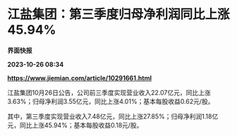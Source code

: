 # 江盐集团：第三季度归母净利润同比上涨45.94%
**界面快报**

**2023-10-26 08:34**

**https://www.jiemian.com/article/10291661.html**

江盐集团10月26日公告，公司前三季度实现营业收入22.07亿元，同比上涨3.63%；归母净利润3.55亿元，同比上涨4.01%；基本每股收益0.62元/股。

其中，第三季度实现营业收入7.48亿元，同比上涨27.85%；归母净利润1.18亿元，同比上涨45.94%；基本每股收益0.18元/股。